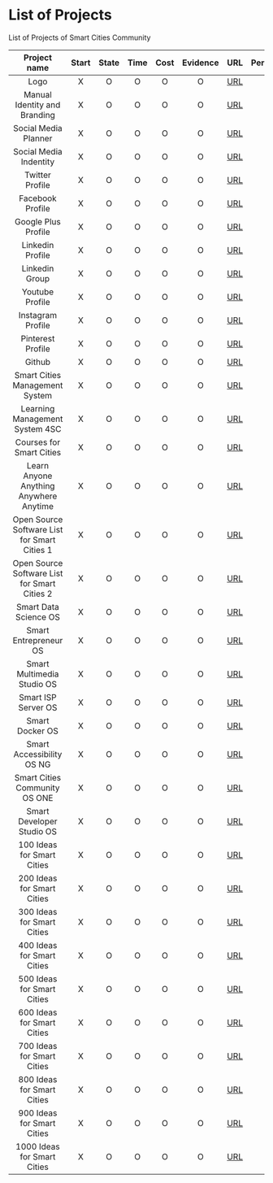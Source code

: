 # List of Projects
List of Projects of Smart Cities Community

| Project name | Start | State | Time | Cost | Evidence | URL | Percentage | Repo URL |
| :------: | :------: | :-----: | :-----: | :----: | :-----: | :-----: | :-----: | :-----: |
| Logo | X | O | O | O | O | [URL](https://github.com/smartcitiescommunity/ "Repo of ") | 00% | [URL](https://github.com/smartcitiescommunity/ "Repo of ") |
| Manual Identity and Branding | X | O | O | O | O | [URL](https://github.com/smartcitiescommunity/ "Repo of ") | 00% | [URL](https://github.com/smartcitiescommunity/ "Repo of ") |
| Social Media Planner | X | O | O | O | O | [URL](https://github.com/smartcitiescommunity/ "Repo of ") | 00% | [URL](https://github.com/smartcitiescommunity/ "Repo of ") |
| Social Media Indentity | X | O | O | O | O | [URL](https://github.com/smartcitiescommunity/ "Repo of ") | 00% | [URL](https://github.com/smartcitiescommunity/ "Repo of ") |
| Twitter Profile | X | O | O | O | O | [URL](https://github.com/smartcitiescommunity/ "Repo of ") | 00% | [URL](https://github.com/smartcitiescommunity/ "Repo of ") |
| Facebook Profile | X | O | O | O | O | [URL](https://www.facebook.com/SmartCitiesCommunity/ "Smart Cities Community Facebook Fan Page") | 00% | [URL](https://github.com/smartcitiescommunity/ "Repo of ") |
| Google Plus Profile | X | O | O | O | O | [URL](https://github.com/smartcitiescommunity/ "Repo of ") | 00% | [URL](https://github.com/smartcitiescommunity/ "Repo of ") |
| Linkedin Profile | X | O | O | O | O | [URL](https://github.com/smartcitiescommunity/ "Repo of ") | 00% | [URL](https://github.com/smartcitiescommunity/ "Repo of ") |
| Linkedin Group | X | O | O | O | O | [URL](https://www.linkedin.com/groups/4941628 "Group Smart Cities Community Global") | 00% | [URL](https://github.com/smartcitiescommunity/ "Repo of ") |
| Youtube Profile | X | O | O | O | O | [URL](https://github.com/smartcitiescommunity/ "Repo of ") | 00% | [URL](https://github.com/smartcitiescommunity/ "Repo of ") |
| Instagram Profile | X | O | O | O | O | [URL](https://github.com/smartcitiescommunity/ "Repo of ") | 00% | [URL](https://github.com/smartcitiescommunity/ "Repo of ") |
| Pinterest Profile | X | O | O | O | O | [URL](https://github.com/smartcitiescommunity/ "Repo of ") | 00% | [URL](https://github.com/smartcitiescommunity/ "Repo of ") |
| Github | X | O | O | O | O | [URL](https://github.com/smartcitiescommunity/ "Repo of ") | 00% | [URL](https://github.com/smartcitiescommunity/ "Repo of ") |
| Smart Cities Management System | X | O | O | O | O | [URL](https://github.com/smartcitiescommunity/ "Repo of ") | 00% | [URL](https://github.com/smartcitiescommunity/ "Repo of ") |
| Learning Management System 4SC | X | O | O | O | O | [URL](https://github.com/smartcitiescommunity/ "Repo of ") | 00% | [URL](https://github.com/smartcitiescommunity/ "Repo of ") |
| Courses for Smart Cities | X | O | O | O | O | [URL](https://github.com/smartcitiescommunity/ "Repo of ") | 00% | [URL](https://github.com/smartcitiescommunity/ "Repo of ") |
| Learn Anyone Anything Anywhere Anytime | X | O | O | O | O | [URL](https://www.linkedin.com/pulse/anyone-anything-anywhere-anytime-juan-fernando-villa-hern%C3%A1ndez "Anyone Anything Anywhere Anytime") | 00% | [URL](https://github.com/smartcitiescommunity/ "Repo of ") |
| Open Source Software List for Smart Cities 1 | X | O | O | O | O | [URL](https://www.linkedin.com/pulse/20140711230217-28178958-do-not-throw-away-your-money-check-30-open-source-solutions-for-your-smart-city "30 Open Source Solutions for your Smart City") | 00% | [URL](https://github.com/smartcitiescommunity/ "Repo of ") |
| Open Source Software List for Smart Cities 2 | X | O | O | O | O | [URL](https://www.linkedin.com/pulse/20140714230725-28178958-first-try-and-understand-before-buying-enterprise-class-ready-solutions-for-smart-cities-with-open-source "Enterprise class ready solutions for Smart Cities with Open Source") | 00% | [URL](https://github.com/smartcitiescommunity/ "Repo of ") |
| Smart Data Science OS | X | O | O | O | O | [URL](https://susestudio.com/a/06WBrG/smart-data-science-os "Smart Data Science OS") | 00% | [URL](https://github.com/smartcitiescommunity/ "Repo of ") |
| Smart Entrepreneur OS | X | O | O | O | O | [URL](https://susestudio.com/a/06WBrG/smart-entrepreneur-os "Smart Entrepreneur OS") | 00% | [Repo](https://github.com/smartcitiescommunity/ "Repo of ") |
| Smart Multimedia Studio OS | X | O | O | O | O | [URL](https://susestudio.com/a/06WBrG/smart-multimedia-studio-os "Smart Multimedia Studio OS") | 00% | [URL](https://github.com/smartcitiescommunity/ "Repo of ") |
| Smart ISP Server OS | X | O | O | O | O | [URL](https://susestudio.com/a/06WBrG/smart-isp-server-os "Smart ISP Server OS") | 00% | [URL](https://github.com/smartcitiescommunity/ "Repo of ") |
| Smart Docker OS | X | O | O | O | O | [URL](https://susestudio.com/a/06WBrG/smart-docker-os "Smart Docker OS") | 00% | [URL](https://github.com/smartcitiescommunity/ "Repo of ") |
| Smart Accessibility OS NG | X | O | O | O | O | [URL](https://susestudio.com/a/06WBrG/smart-accessibility-os-ng "Smart Accessibility OS NG") | 00% | [URL](https://github.com/smartcitiescommunity/ "Repo of ") |
| Smart Cities Community OS ONE | X | O | O | O | O | [URL](https://susestudio.com/a/06WBrG/smart-cities-community-os-one "Smart Cities Community OS ONE") | 00% | [URL](https://github.com/smartcitiescommunity/ "Repo of ") |
| Smart Developer Studio OS | X | O | O | O | O | [URL](https://susestudio.com/a/06WBrG/smart-developer-studio-os "Smart Developer Studio OS") | 00% | [URL](https://github.com/smartcitiescommunity/ "Repo of ") |
| 100 Ideas for Smart Cities | X | O | O | O | O | [URL](https://github.com/smartcitiescommunity/ "Repo of ") | 00% | [URL](https://github.com/smartcitiescommunity/Ideas-for-Smart-Cities "Repo of Ideas for Smart Cities ") |
| 200 Ideas for Smart Cities | X | O | O | O | O | [URL](https://github.com/smartcitiescommunity/ "Repo of ") | 00% | [URL](https://github.com/smartcitiescommunity/Ideas-for-Smart-Cities "Repo of Ideas for Smart Cities ") |
| 300 Ideas for Smart Cities | X | O | O | O | O | [URL](https://github.com/smartcitiescommunity/ "Repo of ") | 00% | [URL](https://github.com/smartcitiescommunity/Ideas-for-Smart-Cities "Repo of Ideas for Smart Cities ") |
| 400 Ideas for Smart Cities | X | O | O | O | O | [URL](https://github.com/smartcitiescommunity/ "Repo of ") | 00% | [URL](https://github.com/smartcitiescommunity/Ideas-for-Smart-Cities "Repo of Ideas for Smart Cities ") |
| 500 Ideas for Smart Cities | X | O | O | O | O | [URL](https://github.com/smartcitiescommunity/ "Repo of ") | 00% | [URL](https://github.com/smartcitiescommunity/Ideas-for-Smart-Cities "Repo of Ideas for Smart Cities ") |
| 600 Ideas for Smart Cities | X | O | O | O | O | [URL](https://github.com/smartcitiescommunity/ "Repo of ") | 00% | [URL](https://github.com/smartcitiescommunity/Ideas-for-Smart-Cities "Repo of Ideas for Smart Cities ") |
| 700 Ideas for Smart Cities | X | O | O | O | O | [URL](https://github.com/smartcitiescommunity/ "Repo of ") | 00% | [URL](https://github.com/smartcitiescommunity/Ideas-for-Smart-Cities "Repo of Ideas for Smart Cities ") |
| 800 Ideas for Smart Cities | X | O | O | O | O | [URL](https://github.com/smartcitiescommunity/ "Repo of ") | 00% | [URL](https://github.com/smartcitiescommunity/Ideas-for-Smart-Cities "Repo of Ideas for Smart Cities ") |
| 900 Ideas for Smart Cities | X | O | O | O | O | [URL](https://github.com/smartcitiescommunity/ "Repo of ") | 00% | [URL](https://github.com/smartcitiescommunity/Ideas-for-Smart-Cities "Repo of Ideas for Smart Cities ") |
| 1000 Ideas for Smart Cities | X | O | O | O | O | [URL](https://github.com/smartcitiescommunity/ "Repo of ") | 00% | [URL](https://github.com/smartcitiescommunity/Ideas-for-Smart-Cities "Repo of Ideas for Smart Cities ") |
